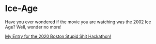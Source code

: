 # Ice-Age
Have you ever wondered if the movie you are watching was the 2002 Ice Age? Well, wonder no more!

[My Entry for the 2020 Boston Stupid Shit Hackathon!](https://youtu.be/SsC7ITVBPS4)
